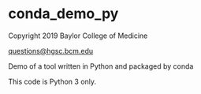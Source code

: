 # conda_demo_py

Copyright 2019 Baylor College of Medicine

questions@hgsc.bcm.edu

Demo of a tool written in Python and packaged by conda

This code is Python 3 only.
